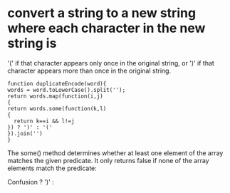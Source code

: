 # convert a string to a new string where each character in the new string is 
'(' if that character appears only once in the original string, or ')'
if that character appears more than once in the original string.
```
function duplicateEncode(word){
words = word.toLowerCase().split('');
return words.map(function(i,j)
{
return words.some(function(k,l)
{
  return k==i && l!=j
}) ? ')' : '(' 
}).join('')
} 
```
The some() method determines whether at least one element of the array matches the given predicate. 
It only returns false if none of the array elements match the predicate:

Confusion ? ')' :
